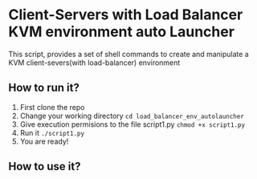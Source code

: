 # Client-Servers with Load Balancer  KVM environment auto Launcher
This script, provides a set of shell commands to create and manipulate a KVM client-severs(with load-balancer) environment

## How to run it?
1. First clone the repo
2. Change your working directory `cd load_balancer_env_autolauncher`
2. Give execution permisions to the file script1.py `chmod +x script1.py`
3. Run it `./script1.py`
4. You are ready!

## How to use it?
